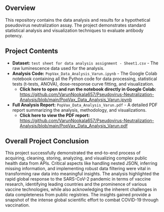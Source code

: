 ## Overview
This repository contains the data analysis and results for a hypothetical pseudovirus neutralization assay. The project demonstrates standard statistical analysis and visualization techniques to evaluate antibody potency.

## Project Contents
* **Dataset:** `test sheet for data analysis assignment - Sheet1.csv` - The raw luminescence data used for the analysis.
* **Analysis Code:** `PopVax_Data_Analysis_Varun.ipynb` - The Google Colab notebook containing all the Python code for data processing, statistical tests (t-tests, ANOVA), dose-response curve fitting, and visualization.
    * **Click here to open and run the notebook directly in Google Colab:** https://github.com/VarunNookala657/Pseudovirus-Neutralization-Analysis/blob/main/PopVax_Data_Analysis_Varun.ipynb
* **Full Analysis Report:** `PopVax_Data_Analysis_Varun.pdf` - A detailed PDF report summarizing the analysis, methodology, and visualizations.
    * **Click here to view the PDF report:** https://github.com/VarunNookala657/Pseudovirus-Neutralization-Analysis/blob/main/PopVax_Data_Analysis_Varun.pdf

## Overall Project Conclusion

This project successfully demonstrated the end-to-end process of acquiring, cleaning,
storing, analyzing, and visualizing complex public health data from APIs. Critical aspects like
handling nested JSON, inferring missing information, and implementing robust data filtering
were vital in transforming raw data into meaningful insights. The analysis highlighted the rapid
global response to the SARS-CoV-2 pandemic in terms of vaccine research, identifying leading
countries and the prominence of various vaccine technologies, while also acknowledging the
inherent challenges in data completeness from public registries. The insights gained provide a
snapshot of the intense global scientific effort to combat COVID-19 through vaccination.
